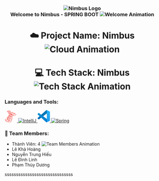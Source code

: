 <h3 align="center">   
  <div id="header" align="center">   
    <img src="https://media.giphy.com/media/M9gbBd9nbDrOTu1Mqx/giphy.gif" width="100" alt="Nimbus Logo"/>   
  </div>   
  <span>Welcome to Nimbus - SPRING BOOT</span>   
  <img src="https://media.giphy.com/media/hvRJCLFzcasrR4ia7z/giphy.gif" width="28" alt="Welcome Animation">   
</h3>   

<h1 id="project-name" align="center">  
  ☁️ Project Name: Nimbus  
  <img src="https://media.giphy.com/media/xT9IgplXh6W8hZ3v9q/giphy.gif" width="60" alt="Cloud Animation" class="cloud-animation"/>  
</h1>   
<h1 id="tech-stack" align="center">💻 Tech Stack: Nimbus   
  <img src="https://media2.giphy.com/media/QssGEmpkyEOhBCb7e1/giphy.gif?cid=ecf05e47a0n3gi1bfqntqmob8g9aid1oyj2wr3ds3mg700bl&rid=giphy.gif" width="5%" alt="Tech Stack Animation">  
</h1>   

<h3 align="left">Languages and Tools:</h3>   
<p align="left">   
  <a href="https://www.microsoft.com/en-us/sql-server" target="_blank" rel="noreferrer">   
    <img src="https://raw.githubusercontent.com/devicons/devicon/master/icons/microsoftsqlserver/microsoftsqlserver-plain.svg" alt="SQL Server" width="40" height="40"/>   
  </a>   
  <a href="https://www.jetbrains.com/idea/" target="_blank" rel="noreferrer">   
    <img src="https://www.vectorlogo.zone/logos/jetbrains/jetbrains-icon.svg" alt="IntelliJ" width="40" height="40"/>   
  </a>   
  <a href="https://code.visualstudio.com/" target="_blank" rel="noreferrer">   
    <img src="https://raw.githubusercontent.com/devicons/devicon/master/icons/vscode/vscode-original.svg" alt="Visual Studio Code" width="40" height="40"/>   
  </a>   
  <a href="https://spring.io/" target="_blank" rel="noreferrer">   
    <img src="https://www.vectorlogo.zone/logos/springio/springio-icon.svg" alt="Spring" width="40" height="40"/>   
  </a>   
</p>   

<h3 align="left">👥 Team Members:</h3>   
<ul align="left">   
  <li>Thành Viên: 4  
    <img src="https://media.giphy.com/media/3o7aDk7sPCXyK6zYxq/giphy.gif" width="20" alt="Team Members Animation">  
  </li>   
  <li>Lê Khả Hoàng</li>   
  <li>Nguyễn Trung Hiếu</li>   
  <li>Lê Đình Linh</li>   
  <li>Phạm Thùy Dương</li>   
</ul>  

ssssssssssssssssssssssssssssss